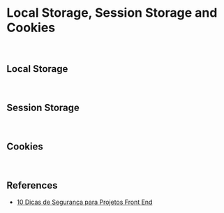 # Local Storage, Session Storage and Cookies

<br>

## Local Storage

<br>

## Session Storage

<br>

## Cookies

<br>

## References

- [10 Dicas de Segurança para Projetos Front End](https://dev.to/felipperegazio/10-dicas-de-seguranca-para-projetos-front-end-2385)
